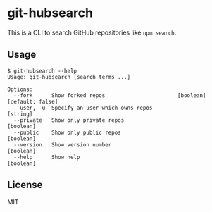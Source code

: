 # git-hubsearch

This is a CLI to search GitHub repositories like `npm search`.

## Usage

```
$ git-hubsearch --help
Usage: git-hubsearch [search terms ...]

Options:
  --fork      Show forked repos                       [boolean] [default: false]
  --user, -u  Specify an user which owns repos                          [string]
  --private   Show only private repos                                  [boolean]
  --public    Show only public repos                                   [boolean]
  --version   Show version number                                      [boolean]
  --help      Show help                                                [boolean]
```

## License

MIT
